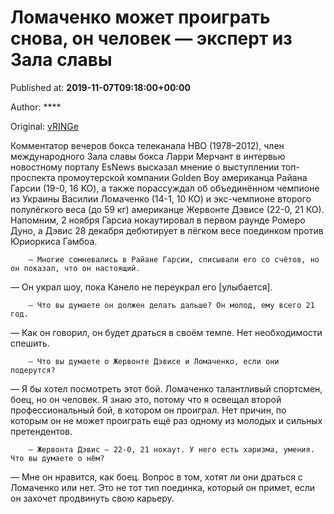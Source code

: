 
# Ломаченко может проиграть снова, он человек — эксперт из Зала славы

Published at: **2019-11-07T09:18:00+00:00**

Author: ****

Original: [vRINGe](https://vringe.com/news/129297-lomachenko-mozhet-proigrat-snova-on-chelovek-ekspert-iz-zala-slavy.htm)

Комментатор вечеров бокса телеканала HBO (1978–2012), член международного Зала славы бокса Ларри Мерчант в интервью новостному порталу EsNews высказал мнение о выступлении топ-проспекта промоутерской компании Golden Boy американца Райана Гарсии (19-0, 16 KO), а также порассуждал об объединённом чемпионе из Украины Василии Ломаченко (14-1, 10 КО) и экс-чемпионе второго полулёгкого веса (до 59 кг) американце Жервонте Дэвисе (22-0, 21 КО).
Напомним, 2 ноября Гарсиа нокаутировал в первом раунде Ромеро Дуно, а Дэвис 28 декабря дебютирует в лёгком весе поединком против Юриоркиса Гамбоа.

        — Многие сомневались в Райане Гарсии, списывали его со счётов, но он показал, что он настоящий.
      
— Он украл шоу, пока Канело не переукрал его [улыбается].

        — Что вы думаете он должен делать дальше? Он молод, ему всего 21 год.
      
— Как он говорил, он будет драться в своём темпе. Нет необходимости спешить.

        — Что вы думаете о Жервонте Дэвисе и Ломаченко, если они подерутся?
      
— Я бы хотел посмотреть этот бой. Ломаченко талантливый спортсмен, боец, но он человек. Я знаю это, потому что я освещал второй профессиональный бой, в котором он проиграл. Нет причин, по которым он не может проиграть ещё раз одному из молодых и сильных претендентов.

        — Жервонта Дэвис — 22-0, 21 нокаут. У него есть харизма, умения. Что вы думаете о нём?
      
— Мне он нравится, как боец. Вопрос в том, хотят ли они драться с Ломаченко или нет. Это не тот тип поединка, который он примет, если он захочет продвинуть свою карьеру.

